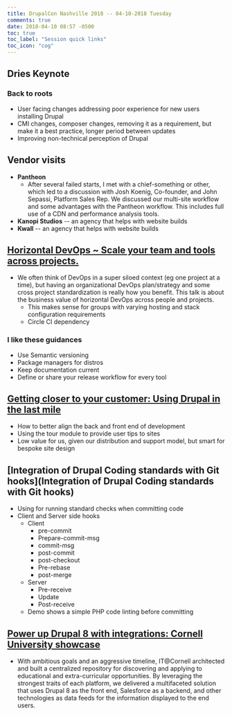 ```yaml
---
title: DrupalCon Nashville 2018 -- 04-10-2018 Tuesday
comments: true
date: 2018-04-10 08:57 -0500
toc: true
toc_label: "Session quick links"
toc_icon: "cog"
---
```


## Dries Keynote

### Back to roots
* User facing changes addressing poor experience for new users installing Drupal
* CMI changes, composer changes, removing it as a requirement, but make it a best practice, longer period between updates
* Improving non-technical perception of Drupal

## Vendor visits

* **Pantheon** 
    * After several failed starts, I met with a chief-something or other, which led to a discussion with Josh Koenig, Co-founder, and John Sepassi, Platform Sales Rep. We discussed our multi-site workflow and some advantages with the Pantheon workflow. This includes full use of a CDN and performance analysis tools.
* **Kanopi Studios** -- an agency that helps with website builds
* **Kwall** -- an agency that helps with website builds

## [Horizontal DevOps ~ Scale your team and tools across projects.](https://events.drupal.org/nashville2018/sessions/horizontal-devops)

* We often think of DevOps in a super siloed context (eg one project at a time), but having an organizational DevOps plan/strategy and some cross project standardization is really how you benefit. This talk is about the business value of horizontal DevOps across people and projects.
  * This makes sense for groups with varying hosting and stack configuration requirements
  * Circle CI dependency

### I like these guidances 
* Use Semantic versioning
* Package managers for distros
* Keep documentation current
* Define or share your release workflow for every tool


## [Getting closer to your customer: Using Drupal in the last mile](https://events.drupal.org/node/20838)

* How to better align the back and front end of development
* Using the tour module to provide user tips to sites
* Low value for us, given our distribution and support model, but smart for bespoke site design

## [Integration of Drupal Coding standards with Git hooks](Integration of Drupal Coding standards with Git hooks)

* Using for running standard checks when committing code 
* Client and Server side hooks
  * Client
    * pre-commit
    * Prepare-commit-msg
    * commit-msg
    * post-commit
    * post-checkout
    * Pre-rebase
    * post-merge
  * Server
    * Pre-receive
    * Update
    * Post-receive
  * Demo shows a simple PHP code linting before committing 

## [Power up Drupal 8 with integrations: Cornell University showcase](https://events.drupal.org/nashville2018/sessions/power-drupal-8-integrations-cornell-university-showcase)

* With ambitious goals and an aggressive timeline, IT@Cornell architected and built a centralized repository for discovering and applying to educational and extra-curricular opportunities. By leveraging the strongest traits of each platform, we delivered a multifaceted solution that uses Drupal 8 as the front end, Salesforce as a backend, and other technologies as data feeds for the information displayed to the end users.
